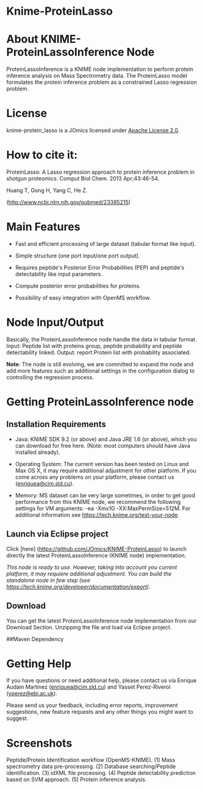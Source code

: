 Knime-ProteinLasso
===============

# About KNIME-ProteinLassoInference Node

ProteinLassoInference is a KNIME node implementation to perform protein inference analysis on Mass Spectrometry data. The ProteinLasso model formulates the protein inference problem as a constrained Lasso regression problem.

# License

knime-protein_lasso is a JOmics licensed under [Apache License 2.0](http://www.apache.org/licenses/LICENSE-2.0.txt).

# How to cite it:

ProteinLasso: A Lasso regression approach to protein inference problem in shotgun
proteomics. Comput Biol Chem. 2013 Apr;43:46-54.

Huang T, Gong H, Yang C, He Z.

(http://www.ncbi.nlm.nih.gov/pubmed/23385215)

# Main Features

* Fast and efficient processing of large dataset (tabular format like input).

* Simple structure (one port input/one port output).

* Requires peptide's Posterior Error Probabilities (PEP) and peptide's detectability like input parameters.

* Compute posterior error probabilities for proteins.

* Possibility of easy integration with OpenMS workflow.


# Node Input/Output

Basically, the ProteinLassoInference node handle the data in tabular format. Input: Peptide list with proteins group, peptide probability and peptide detectability linked. Output: report Protein list with probability associated.


**Note**: The node is still evolving, we are committed to expand the node and add more features such as additional settings in the configuration dialog to controlling the regression process.

# Getting ProteinLassoInference node

## Installation Requirements

* Java: KNIME SDK 9.2 (or above) and Java JRE 1.6 (or above), which you can download for free here. (Note: most computers should have Java installed already).

* Operating System: The current version has been tested on Linux and Max OS X, it may require additional adjustment for other platform. If you come across any problems on your platform, please contact us (enriquea@cim.sld.cu).

* Memory: MS dataset can be very large sometimes, in order to get good performance from this KNIME node, we recommend the following settings for VM arguments: -ea -Xmx1G -XX:MaxPermSize=512M. For additional information see https://tech.knime.org/test-your-node.

## Launch via Eclipse project

Click [here]
(https://github.com/JOmics/KNIME-ProteinLasso) to launch directly the latest ProteinLassoInference (KNIME node) implementation.

*This node is ready to use. However, taking into account you current platform, it may requiere additional adjustment. You can build the standalone node in few step (see https://tech.knime.org/developer/documentation/export).*

## Download

You can get the latest ProteinLassoInference node implementation from our Download Section. Unzipping the file and load via Eclipse project.

##Maven Dependency


# Getting Help

If you have questions or need additional help, please contact us via Enrique Audain Martinez (enriquea@cim.sld.cu) and Yasset Perez-Riverol (yperez@ebi.ac.uk).

Please send us your feedback, including error reports, improvement suggestions, new feature requests and any other things you might want to suggest.

# Screenshots

Peptide/Protein Identification workflow (OpenMS-KNIME). (1) Mass spectrometry data pre-processing. (2) Database searching/Peptide identification. (3) idXML file processing. (4) Peptide detectability prediction based on SVM approach. (5) Protein inference analysis.

 


